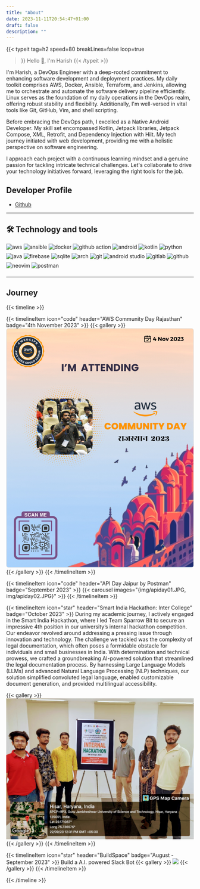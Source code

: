 ```yaml
---
title: "About"
date: 2023-11-11T20:54:47+01:00
draft: false
description: ""
---
```


{{< typeit 
  tag=h2
  speed=80
  breakLines=false
  loop=true
>}}
Hello 👋, I'm Harish
{{< /typeit >}}

I'm Harish, a DevOps Engineer with a deep-rooted commitment to enhancing software development and deployment practices. My daily toolkit comprises AWS, Docker, Ansible, Terraform, and Jenkins, allowing me to orchestrate and automate the software delivery pipeline efficiently. Linux serves as the foundation of my daily operations in the DevOps realm, offering robust stability and flexibility. Additionally, I'm well-versed in vital tools like Git, GitHub, Vim, and shell scripting.

Before embracing the DevOps path, I excelled as a Native Android Developer. My skill set encompassed Kotlin, Jetpack libraries, Jetpack Compose, XML, Retrofit, and Dependency Injection with Hilt. My tech journey initiated with web development, providing me with a holistic perspective on software engineering.

I approach each project with a continuous learning mindset and a genuine passion for tackling intricate technical challenges. Let's collaborate to drive your technology initiatives forward, leveraging the right tools for the job.

## Developer Profile
- [Github](https://github.com/harisheoran)

---
## 🛠 Technology and tools
<!DOCTYPE html>
<html lang="en">
  <head>
    <meta charset="UTF-8">
    <meta name="viewport" content="width=device-width, initial-scale=1.0">
    <meta http-equiv="X-UA-Compatible" content="ie=edge">
    <title>HTML 5 Boilerplate</title>
    <link rel="stylesheet" href="https://cdn.jsdelivr.net/gh/devicons/devicon@v2.15.1/devicon.min.css">
  </head>
  <body>
  <div align="left">
        <img src="https://img.shields.io/badge/AWS-%23FF9900.svg?style=for-the-badge&logo=amazon-aws&logoColor=white" height="25" alt="aws" style="display: inline-block;" />
        <img src="https://img.shields.io/badge/Ansible-EE0000.svg?style=for-the-badge&logo=Ansible&logoColor=white" height="25" alt="ansible" style="display: inline-block;" />
        <img src="https://img.shields.io/badge/docker-%230db7ed.svg?style=for-the-badge&logo=docker&logoColor=white" height="25" alt="docker" style="display: inline-block;" />
        <img src="https://img.shields.io/badge/github%20actions-%232671E5.svg?style=for-the-badge&logo=githubactions&logoColor=white" height="25" alt="github action" style="display: inline-block;"/>
        <img src="https://img.shields.io/badge/Android-3DDC84?style=for-the-badge&logo=android&logoColor=white" height="25" alt="android" style="display: inline-block;"/>
        <img src="https://img.shields.io/badge/Kotlin-0095D5?&style=for-the-badge&logo=kotlin&logoColor=white" height="25" alt="kotlin" style="display: inline-block;" />
        <img src="https://img.shields.io/badge/Python-FFD43B?style=for-the-badge&logo=python&logoColor=blue" height="25" alt="python" style="display: inline-block;"/>
        <img src="https://img.shields.io/badge/java-%23ED8B00.svg?style=for-the-badge&logo=openjdk&logoColor=white" height="25" alt="java" style="display: inline-block;"/>
        <img src="https://img.shields.io/badge/Firebase-039BE5?style=for-the-badge&logo=Firebase&logoColor=white" height="25" alt="firebase" style="display: inline-block;" />
        <img src="https://img.shields.io/badge/sqlite-%2307405e.svg?style=for-the-badge&logo=sqlite&logoColor=white" height="25" alt="sqlite" style="display: inline-block;" />
        <img src="https://img.shields.io/badge/Arch%20Linux-1793D1?logo=arch-linux&logoColor=fff&style=for-the-badge" height="25" alt="arch" style="display: inline-block;"/>
        <img src="https://img.shields.io/badge/GIT-E44C30?style=for-the-badge&logo=git&logoColor=white" height="25" alt="git" style="display: inline-block;"/>
        <img src="https://img.shields.io/badge/Android_Studio-3DDC84?style=for-the-badge&logo=android-studio&logoColor=white" height="25" alt="android studio" style="display: inline-block;"/>
        <img src="https://img.shields.io/badge/GitLab-330F63?style=for-the-badge&logo=gitlab&logoColor=white" height="25" alt="gitlab" style="display: inline-block;" />
        <img src="https://img.shields.io/badge/GitHub-100000?style=for-the-badge&logo=github&logoColor=white" height="25" alt="github" style="display: inline-block;"/>
        <img src="https://img.shields.io/badge/NeoVim-%2357A143.svg?&style=for-the-badge&logo=neovim&logoColor=white" height="25" alt="neovim" style="display: inline-block;"/>
        <img src="https://img.shields.io/badge/Postman-FF6C37?style=for-the-badge&logo=Postman&logoColor=white" height="25" alt="postman" style="display: inline-block;"/>
</div>
  </body>
</html>

----

## Journey

{{< timeline >}}

{{< timelineItem icon="code" header="AWS Community Day Rajasthan" badge="4th November 2023" >}}
{{< gallery >}}
  <img src="img/aws.png" class="grid-w70" />
{{< /gallery >}}
{{< /timelineItem >}}

{{< timelineItem icon="code" header="API Day Jaipur by Postman" badge="September 2023" >}}
{{< carousel images="{img/apiday01.JPG, img/apiday02.JPG}" >}}
{{< /timelineItem >}}

{{< timelineItem icon="star" header="Smart India Hackathon: Inter College" badge="October 2023" >}}
During my academic journey, I actively engaged in the Smart India Hackathon, where I led Team Sparrow Bit to secure an impressive 4th position in our university’s internal hackathon competition. Our endeavor revolved around addressing a pressing issue through innovation and technology. The challenge we tackled was the complexity of legal documentation, which often poses a formidable obstacle for individuals and small businesses in India. With determination and technical prowess, we crafted a groundbreaking AI-powered solution that streamlined the legal documentation process. By harnessing Large Language Models (LLMs) and advanced Natural Language Processing (NLP) techniques, our solution simplified convoluted legal language, enabled customizable document generation, and provided multilingual accessibility.

{{< gallery >}}
  <img src="img/sih.jpg" class="grid-w90" />
{{< /gallery >}}
{{< /timelineItem >}}

{{< timelineItem icon="star" header="BuildSpace" badge="August - September 2023" >}}
Build a A.I. powered Slack Bot
{{< gallery >}}
  <img src="img/buildspaces3.png" class="grid-w100" />
{{< /gallery >}}
{{< /timelineItem >}}

{{< /timeline >}}
